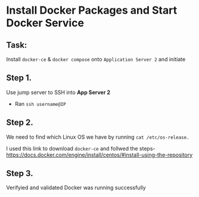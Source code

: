# Install Docker Packages and Start Docker Service

## Task: 
Install `docker-ce` & `docker compose` onto `Application Server 2` and initiate

## Step 1. 
Use jump server to SSH into **App Server 2**
- Ran `ssh username@IP` 

## Step 2. 
We need to find which Linux OS we have by running `cat /etc/os-release.`

I used this link to download `docker-ce` and follwed the steps- https://docs.docker.com/engine/install/centos/#install-using-the-repository

## Step 3. 
Verifyied and validated Docker was running successfully 
